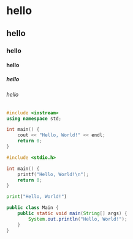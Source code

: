 # hello

## hello

### hello

#### hello

##### hello

###### hello

```cpp
#include <iostream>
using namespace std;

int main() {
    cout << "Hello, World!" << endl;
    return 0;
}
```

```c
#include <stdio.h>

int main() {
    printf("Hello, World!\n");
    return 0;
}
```


```python
print("Hello, World!")
```

```java
public class Main {
    public static void main(String[] args) {
        System.out.println("Hello, World!");
    }
}
```
